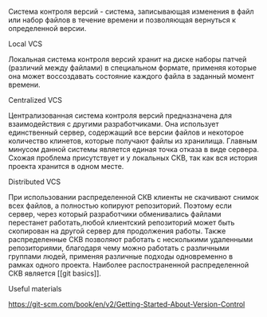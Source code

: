 Система контроля версий - система, записывающая изменения в файл или набор файлов в течение времени и позволяющая вернуться к определенной версии.

Local VCS

Локальная система контроля версий хранит на диске наборы патчей (различий между файлами) в специальном формате, применяя которые она может воссоздавать состояние каждого файла в заданный момент времени.

Centralized VCS

Централизованная система контроля версий предназначена для взаимодействия с другими разработчиками. Она использует единственный сервер, содержащий все версии файлов и некоторое количество клинетов, которые получают файлы из хранилища. Главным минусом данной системы является единая точка отказа в виде сервера. Схожая проблема присутствует и у локальных СКВ, так как вся история проекта хранится в одном месте.

Distributed VCS

При использовании распределенной СКВ клиенты не скачивают снимок всех файлов, а полностью копируют репозиторий. Поэтому если сервер, через который разработчики обменивались файлами перестанет работать,любой клиентский репозиторий может быть скопирован на другой сервер для продолжения работы. Также распределенные СКВ позволяют работать с несколькими удаленными репозиториями, благодаря чему можно работать с различными группами людей, применяя различные подходы одновременно в рамках одного проекта.
Наиболее распостраненной распределенной СКВ является [[git basics]].

Useful materials

https://git-scm.com/book/en/v2/Getting-Started-About-Version-Control